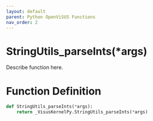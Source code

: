```yaml
---
layout: default
parent: Python OpenViSUS Functions
nav_order: 2
---
```


# StringUtils_parseInts(*args)

Describe function here.

# Function Definition

```python
def StringUtils_parseInts(*args):
    return _VisusKernelPy.StringUtils_parseInts(*args)
```